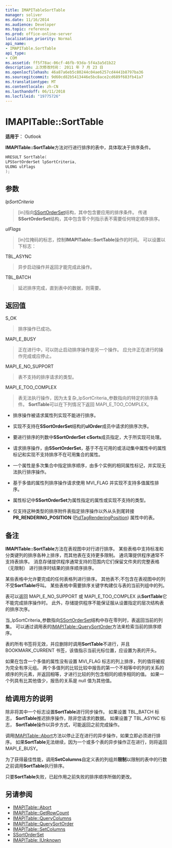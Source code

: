 ```yaml
---
title: IMAPITableSortTable
manager: soliver
ms.date: 11/16/2014
ms.audience: Developer
ms.topic: reference
ms.prod: office-online-server
localization_priority: Normal
api_name:
- IMAPITable.SortTable
api_type:
- COM
ms.assetid: ff5f78ac-06cf-46fb-93da-5f4a3a5d1b22
description: 上次修改时间： 2011 年 7 月 23 日
ms.openlocfilehash: 46a87a6eb5c80244c04ae6257cd4441b8797ba36
ms.sourcegitcommit: 9d60cd82b5413446e5bc8ace2cd689f683fb41a7
ms.translationtype: MT
ms.contentlocale: zh-CN
ms.lasthandoff: 06/11/2018
ms.locfileid: "19775726"
---
```

# <a name="imapitablesorttable"></a>IMAPITable::SortTable

**适用于**： Outlook 
  
**IMAPITable::SortTable**方法对行进行排序的表中，具体取决于排序条件。 
  
```cpp
HRESULT SortTable(
LPSSortOrderSet lpSortCriteria,
ULONG ulFlags
);
```

## <a name="parameters"></a>参数

_lpSortCriteria_
  
> [in]指向[SSortOrderSet](ssortorderset.md)结构，其中包含要应用的排序条件。 传递**SSortOrderSet**结构，其中包含零个列指示表不需要任何特定顺序排序。 
    
_ulFlags_
  
> [in]位掩码的标志，控制**IMAPITable::SortTable**操作的时间。 可以设置以下标志： 
    
TBL_ASYNC 
  
> 异步启动操作并返回才能完成此操作。
    
TBL_BATCH 
  
> 延迟排序完成，直到表中的数据，则需要。
    
## <a name="return-value"></a>返回值

S_OK 
  
> 排序操作已成功。
    
MAPI_E_BUSY 
  
> 正在进行中，可以防止启动排序操作是另一个操作。 应允许正在进行的操作完成或应停止。
    
MAPI_E_NO_SUPPORT 
  
> 表不支持的排序请求的类型。
    
MAPI_E_TOO_COMPLEX 
  
> 表无法执行操作，因为太复杂_lpSortCriteria_参数指向的特定的排序条件。 **SortTable**可以在下列情况下返回 MAPI_E_TOO_COMPLEX。 
    
   - 排序操作被请求属性列实现不能进行排序。
    
   - 实现不支持在**SSortOrderSet**结构的**ulOrder**成员中请求的排序次序。 
    
   - 要进行排序的列数中**SSortOrderSet** **cSorts**成员指定，大于所实现可处理。
    
   - 请求排序操作，由**SSortOrderSet**，基于不在可用的或活动集中属性中的属性标记和实现不支持排序不在可用集合的属性。
    
   - 一个属性是多次集合中指定排序顺序，由多个实例的相同属性标记，并实现无法执行排序操作。
    
   - 基于多值的属性列排序操作请求使用 MVI_FLAG 并实现不支持多值属性排序。 
    
   - 属性标记中**SSortOrderSet**为属性指定的属性或实现不支持的类型。 
    
   - 仅支持这种类型的排序附件表指定排序操作以外从头到尾转接**PR_RENDERING_POSITION** ([PidTagRenderingPosition](pidtagrenderingposition-canonical-property.md)) 属性中的表。
    
## <a name="remarks"></a>备注

**IMAPITable::SortTable**方法在表视图中对行进行排序。 某些表格中支持标准和分类键列的排序各种上排序，而其他表在支持更多限制。 通讯簿提供程序通常不支持表排序。 消息存储提供程序通常支持的范围内它们保留文件夹的完整表格 （无限制） 进行排序时结果的排序顺序排序。 
  
某些表格中允许要完成的任何表格列进行排序。 其他表不;不包含在表视图中的列不受**SortTable**呼叫。 某些表格中需要排序关键字构建仅与表的当前列组中的列。 
  
表可以返回 MAPI_E_NO_SUPPORT 或 MAPI_E_TOO_COMPLEX 从**SortTable**它不能完成排序操作时。 此外，存储提供程序不能保证服从设置指定的层次结构表的排序次序。 
  
当_lpSortCriteria_参数指向[SSortOrderSet](ssortorderset.md)结构中存在零列时，表返回当前的列集。 可以通过调用表的[IMAPITable::QuerySortOrder](imapitable-querysortorder.md)方法来检索当前的排序顺序。 
  
表的所有书签将无效，并应删除时调用**SortTable**不进行，并且 BOOKMARK_CURRENT 书签，该值指示当前光标位置，应设置为表的开头。 
  
如果在包含一个多值的属性没有设置 MVI_FLAG 标志的列上排序，列的值将被视为完全有序元组。 两个多值列的比较比较中报告的第一个不相等中的列的关系的顺序的列元素，并返回相等，才进行比较的列包含相同的顺序相同的值。 如果一个列具有比其他值少，报告的关系是 null 值为其他值。
  
## <a name="notes-to-callers"></a>给调用方的说明

除非将其中一个标志设置**SortTable**进行同步操作。 如果设置 TBL_BATCH 标志， **SortTable**推迟排序操作，除非您请求的数据。 如果设置了 TBL_ASYNC 标志， **SortTable**操作以异步方式，可能返回之前完成操作。 
  
调用[IMAPITable::Abort](imapitable-abort.md)方法以停止正在进行的异步操作，如果立即必须进行排序。 如果**SortTable**无法继续，因为一个或多个表的异步操作正在进行，则将返回 MAPI_E_BUSY。 
  
为了获得最佳性能，调用**SetColumns**自定义表的列组并**限制**以限制的表中的行数之前调用**SortTable**执行排序。 
  
只要**SortTable**失败，已起作用之前失败的排序顺序所做的更改。 
  
## <a name="see-also"></a>另请参阅

- [IMAPITable::Abort](imapitable-abort.md)
- [IMAPITable::GetRowCount](imapitable-getrowcount.md)
- [IMAPITable::QueryColumns](imapitable-querycolumns.md)
- [IMAPITable::QuerySortOrder](imapitable-querysortorder.md)
- [IMAPITable::SetColumns](imapitable-setcolumns.md)
- [SSortOrderSet](ssortorderset.md)
- [IMAPITable: IUnknown](imapitableiunknown.md)

